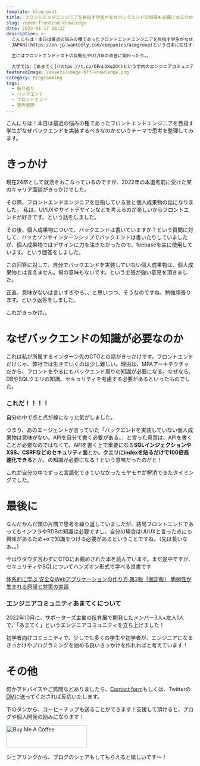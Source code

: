 ```yaml
---
template: blog-post
title: フロントエンドエンジニアを目指す学生がなぜバックエンドの知識も必要になるのか
slug: /need-frontend-knowledge
date: 2023-01-17 16:22
description: >-
  こんにちは！本日は最近の悩みの種であったフロントエンドエンジニアを目指す学生がなぜバックエンドAPIを実装するべきなのかというテーマで思考を整理してみます。現在は、大阪の[YOLO
  JAPAN](https://en-jp.wantedly.com/companies/aimgroup)という日本に在住する外国人向けの就職支援をメインに様々な支援やイベントを行う企業でエンジニアとしてインターンをしています！（オフィスが超絶おしゃれ）

  主にはフロントエンドテストの自動化やUI/UXの改善に関わったり。。

  大学では、[あまてく](https://t.co/OFnLOXq2On)という学内のエンジニアコミュニティの立ち上げから運営をおこなっています！
featuredImage: /assets/image-bff-knowledge.png
category: Programming
tags:
  - 振り返り
  - バックエンド
  - フロントエンド
  - 思考整理
---
```

こんにちは！本日は最近の悩みの種であったフロントエンドエンジニアを目指す学生がなぜバックエンドを実装するべきなのかというテーマで思考を整理してみます。

# きっかけ

現在24卒として就活をおこなっているのですが、2022年の本選考前に受けた某のキャリア面談がきっかけでした。

その際、フロントエンドエンジニアを目指している旨と個人成果物の話になりました。
私は、UI/UXやサイトデザインなどを考えるのが楽しいからフロントエンドが好きです。という話をしました。

その後、個人成果物について、バックエンドは書いていますか？という質問に対して、ハッカソンやインターンシップでバックエンドは書いたりしていましたが、個人成果物ではデザインに力を注ぎたかったので、firebaseを主に使用しています。という回答をしました。

この回答に対して、自分でバックエンドを実装していない個人成果物は、個人成果物とは言えません。何の意味もないです。という主張が強い意見を頂きました。

正直、意味がないは言いすぎやろ、、と思いつつ、そうなのですね、勉強頑張ります。という返答をしました。

これがきっかけ。。

# なぜバックエンドの知識が必要なのか

これは私が所属するインターン先のCTOとの話がきっかけです。フロントエンドだけじゃ、弊社では生きていくのは少し難しい。理由は、MPAアーキテクチャだから、フロントをやるにもバックエンド周りの知識が必要になる。なぜなら、DBやSQLクエリの知識、セキュリティを考慮する必要があるといったものでした。

### これだ！！！！

自分の中で点と点が線になった気がしました。

つまり、あのエージェントが言っていた「バックエンドを実装していない個人成果物は意味がない。APIを自分で書く必要がある。」と言った真意は、APIを書くことが必要なのではなくて、APIを書く上で重要になる**SQLインジェクションやXSS、CSRFなどのセキュリティ面**とか。**クエリにindexを貼るだけで100倍高速化できる**とか。の知識が必要になる！という意味だったのだと！

これが自分の中でずっと言語化できていなかったモヤモヤが解消できたタイミングでした。

# 最後に

なんだかんだ頭の片隅で思考を繰り返していましたが、結局フロントエンドであってもインフラやRDBの知識は必要ですし、自分の場合はUI/UXと言った点にも興味があるため+αで知識をつける必要があるということですね。（先は長いなぁ。。）

今はウダウダ言わずにCTOにお薦めされた本を読んでいます。まだ途中ですが、セキュリティやSQLについてハンズオン形式で学べる良書です

[体系的に学ぶ 安全なWebアプリケーションの作り方 第2版［固定版］ 脆弱性が生まれる原理と対策の実践](https://www.amazon.co.jp/gp/product/B07DVY4H3M/ref=ppx_yo_dt_b_d_asin_title_o00?ie=UTF8&psc=1)

### エンジニアコミュニティあまてくについて

2022年10月に、サポーターズ主催の技育展で開発したメンバー3人+友人1人で、「あまてく」というエンジニアコミュニティを立ち上げました！

初学者向けコミュニティで、少しでも多くの学生や初学者が、エンジニアになるきっかけやプログラミングを始める良いきっかけを作れればと考えています！

# その他

何かアドバイスやご質問などありましたら、[Contact form](https://www.kitsune-blog.tokyo/contact)もしくは、Twitterの[DM](https://twitter.com/kitsune_yk)に送ってくだされば反応いたします。

下のタンから、コーヒーチップも送ることができます！支援して頂けると、ブログや個人開発の励みになります！

<a href="https://www.buymeacoffee.com/kitsuneyk" target="_blank"><img src="https://cdn.buymeacoffee.com/buttons/v2/default-yellow.png" alt="Buy Me A Coffee" style="height: 60px !important;width: 217px !important;" ></a>

シェアリンクから、ブログのシェアもしてもらえると嬉しいです〜！
